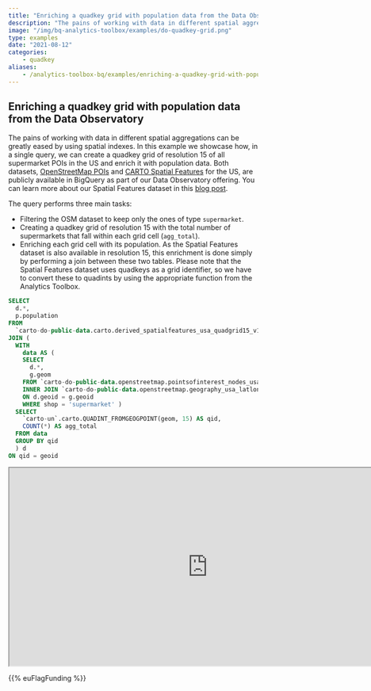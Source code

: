 ```yaml
---
title: "Enriching a quadkey grid with population data from the Data Observatory"
description: "The pains of working with data in different spatial aggregations can be greatly eased by using spatial indexes. In this example we showcase how, in a single query, we can create a quadkey grid of resolution 15 of all supermarket POIs in the US and enrich it with population data."
image: "/img/bq-analytics-toolbox/examples/do-quadkey-grid.png"
type: examples
date: "2021-08-12"
categories:
    - quadkey
aliases:
    - /analytics-toolbox-bq/examples/enriching-a-quadkey-grid-with-population-data-from-the-data-observatory/
---
```

## Enriching a quadkey grid with population data from the Data Observatory

The pains of working with data in different spatial aggregations can be greatly eased by using spatial indexes. In this example we showcase how, in a single query, we can create a quadkey grid of resolution 15 of all supermarket POIs in the US and enrich it with population data. Both datasets, [OpenStreetMap POIs](https://carto.com/spatial-data-catalog/browser/dataset/osm_nodes_74461e34/) and [CARTO Spatial Features](https://carto.com/spatial-data-catalog/browser/dataset/cdb_spatial_fea_640a6186/) for the US, are publicly available in BigQuery as part of our Data Observatory offering. You can learn more about our Spatial Features dataset in this [blog post](https://carto.com/blog/spatial-features-new-derived-dataset-from-carto/).

The query performs three main tasks:
* Filtering the OSM dataset to keep only the ones of type `supermarket`.
* Creating a quadkey grid of resolution 15 with the total number of supermarkets that fall within each grid cell (`agg_total`).
* Enriching each grid cell with its population. As the Spatial Features dataset is also available in resolution 15, this enrichment is done simply by performing a join between these two tables. Please note that the Spatial Features dataset uses quadkeys as a grid identifier, so we have to convert these to quadints by using the appropriate function from the Analytics Toolbox.

```sql
SELECT
  d.*,
  p.population
FROM
  `carto-do-public-data.carto.derived_spatialfeatures_usa_quadgrid15_v1_yearly_2020` p
JOIN (
  WITH
    data AS (
    SELECT
      d.*,
      g.geom
    FROM `carto-do-public-data.openstreetmap.pointsofinterest_nodes_usa_latlon_v1_quarterly_v1` d
    INNER JOIN `carto-do-public-data.openstreetmap.geography_usa_latlon_v1` g
    ON d.geoid = g.geoid
    WHERE shop = 'supermarket' )
  SELECT
    `carto-un`.carto.QUADINT_FROMGEOGPOINT(geom, 15) AS qid,
    COUNT(*) AS agg_total
  FROM data
  GROUP BY qid 
  ) d
ON qid = geoid
```

<iframe width="800px" height="400px" src="https://gcp-us-east1.app.carto.com/map/65a4b2ef-6f74-42b8-9d88-09ea19639552"></iframe>

{{% euFlagFunding %}}
